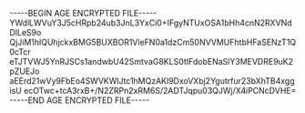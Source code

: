 -----BEGIN AGE ENCRYPTED FILE-----
YWdlLWVuY3J5cHRpb24ub3JnL3YxCi0+IFgyNTUxOSA1bHh4cnN2RXVNdDlLeS9o
QjJiM1hlQUhjckxBMG5BUXBOR1VleFN0a1dzCm50NVVMUFhtbHFaSENzT1Q0cTcr
eTJTVWJ5YnRJSCs1andwbU42SmtvaG8KLS0tIFdobENaSlY3MEVDRE9uK2pZUEJo
aEErd21wVy9FbEo4SWVKWlJtc1hMQzAKl9DxoVXbj2Ygutrfur23bXhTB4xggisU
ecOTwc+tcA3rxB+/N2ZRPn2xRM6S/2ADTJqpu03QJWj/X4iPCNcDVHE=
-----END AGE ENCRYPTED FILE-----
